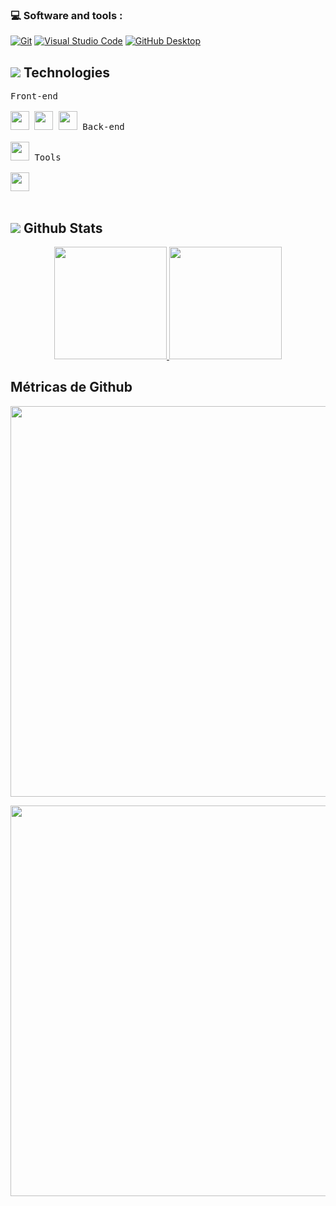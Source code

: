 
  ### 💻 Software and tools :

<p>
<a href="#"><img alt="Git" src="https://img.shields.io/badge/Git-F05033.svg?logo=git&logoColor=white"></a>
<a href="#"><img alt="Visual Studio Code" src="https://img.shields.io/badge/Visual%20Studio%20Code-0078d7.svg?logo=visual-studio-code&logoColor=white"></a>
<a href="#"><img alt="GitHub Desktop" src="https://img.shields.io/badge/GitHub%20Desktop-8034A9.svg?logo=github&logoColor=white"></a>
</p>


  ## <img src="https://img.icons8.com/nolan/25/computer.png"/> Technologies
<kbd>
   <kbd>Front-end</kbd>
    <br>
    <br>
    <img width="30px" src="https://cdn.jsdelivr.net/gh/devicons/devicon/icons/html5/html5-original.svg" /> 
    <img width="30px" src="https://cdn.jsdelivr.net/gh/devicons/devicon/icons/css3/css3-plain.svg" />
    <img width="30px" src="https://cdn.jsdelivr.net/gh/devicons/devicon/icons/javascript/javascript-original.svg" />
  </kbd>
  <kbd>
    <kbd>Back-end</kbd>
    <br>
    <br>
    <img width="30px" src="https://cdn.jsdelivr.net/gh/devicons/devicon/icons/nodejs/nodejs-original.svg" />

  </kbd>
  <kbd>
    <kbd>Tools</kbd>
    <br>
    <br>
    <img width="30px" src="https://cdn.jsdelivr.net/gh/devicons/devicon/icons/vscode/vscode-original.svg" />
  </kbd>
 

 
  <br/>
  <br/>


  ## <img src="https://img.icons8.com/nolan/26/github.png"/> Github Stats


<p align="center">
<a href="https://github.com/lucas2251">
  <img height="180em" src="https://github-readme-stats.vercel.app/api?username=lucas2251&show_icons=true&theme=react&include_all_commits=true&count_private=true"/>
  <img height="180em" src="https://github-readme-stats-eight-theta.vercel.app/api/top-langs/?username=lucas2251&layout=compact&langs_count=8&theme=react"/>

 </a>
</p>


## Métricas de Github
<p align="center">
  <img width="625em" src="https://github-profile-summary-cards.vercel.app/api/cards/profile-details?username=lucas2251&theme=github_dark" />
</p>
<p align="center">
  <img width="625em" src="https://metrics.lecoq.io/lucas2251" />
</p>
